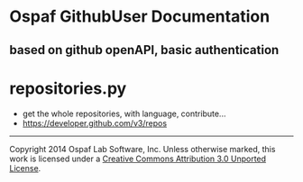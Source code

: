 # Ospaf GithubUser Documentation

## based on github openAPI, basic authentication

# repositories.py
 - get the whole repositories, with language, contribute...
 - https://developer.github.com/v3/repos

- - -
Copyright 2014 Ospaf Lab Software, Inc. Unless otherwise marked, this work is licensed under a [Creative Commons Attribution 3.0 Unported License](http://creativecommons.org/licenses/by/3.0/).
